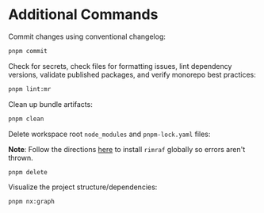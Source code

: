 # Additional Commands

Commit changes using conventional changelog:

```bash
pnpm commit
```

Check for secrets, check files for formatting issues, lint dependency versions, validate published packages, and verify monorepo best practices:

```bash
pnpm lint:mr
```

Clean up bundle artifacts:

```bash
pnpm clean
```

Delete workspace root `node_modules` and `pnpm-lock.yaml` files:

**Note**: Follow the directions [here](docs/repo/SETUP.md#global-packages) to install `rimraf` globally so errors aren't thrown.

```bash
pnpm delete
```

Visualize the project structure/dependencies:

```bash
pnpm nx:graph
```
